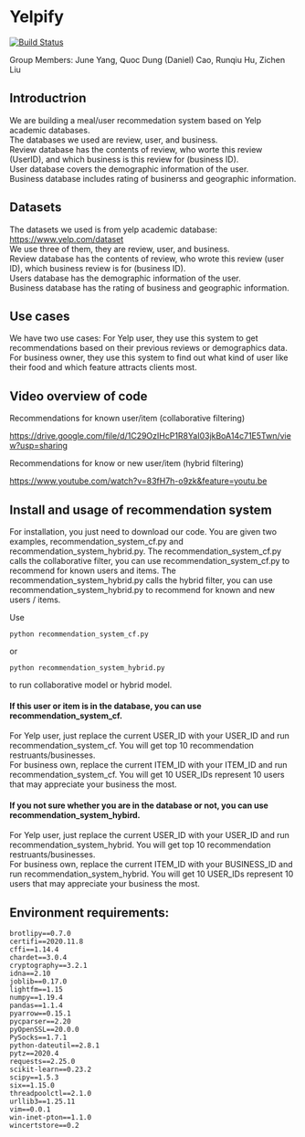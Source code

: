 # Yelpify
[![Build Status](https://travis-ci.com/RH5648/yelpify.svg?branch=main)](https://travis-ci.com/RH5648/yelpify)

Group Members: June Yang, Quoc Dung (Daniel) Cao, Runqiu Hu, Zichen Liu

## Introductrion
We are building a meal/user recommedation system based on Yelp academic databases.  
The databases we used are review, user, and business.  
Review database has the contents of review, who worte this review (UserID), and which business is this review for (business ID).  
User database covers the demographic information of the user.  
Business database includes rating of businerss and geographic information.  

## Datasets
The datasets we used is from yelp academic database:  
https://www.yelp.com/dataset   
We use three of them, they are review, user, and business.  
Review database has the contents of review, who wrote this review (user ID), which business review is for (business ID).  
Users database has the demographic information of the user.  
Business database has the rating of business and geographic information.  

## Use cases
We have two use cases:
For Yelp user, they use this system to get recommendations based on their previous reviews or demographics data.
For business owner, they use this system to find out what kind of user like their food and which feature attracts clients most. 

## Video overview of code
Recommendations for known user/item (collaborative filtering)

https://drive.google.com/file/d/1C29OzIHcP1R8YaI03jkBoA14c71E5Twn/view?usp=sharing

Recommendations for know or new user/item (hybrid filtering)

https://www.youtube.com/watch?v=83fH7h-o9zk&feature=youtu.be

## Install and usage of recommendation system
For installation, you just need to download our code. 
You are given two examples, recommendation_system_cf.py and recommendation_system_hybrid.py.
The recommendation_system_cf.py calls the collaborative filter, you can use recommendation_system_cf.py to recommend for known users and items. 
The recommendation_system_hybrid.py calls the hybrid filter, you can use recommendation_system_hybrid.py to recommend for known and new users / items.

Use 
```
python recommendation_system_cf.py 
```
or
```
python recommendation_system_hybrid.py 
```
to run collaborative model or hybrid model.
#### If this user or item is in the database, you can use recommendation_system_cf.   
For Yelp user, just replace the current USER_ID with your USER_ID and run recommendation_system_cf. You will get top 10 recommendation restruants/businesses.   
For business own, replace the current ITEM_ID with your ITEM_ID and run recommendation_system_cf. You will get 10 USER_IDs represent 10 users that may appreciate your business the most.   
#### If you not sure whether you are in the database or not, you can use recommendation_system_hybird.   
For Yelp user, just replace the current USER_ID with your USER_ID and run recommendation_system_hybrid. You will get top 10 recommendation restruants/businesses.   
For business own, replace the current ITEM_ID with your BUSINESS_ID and run recommendation_system_hybrid. You will get 10 USER_IDs represent 10 users that may appreciate your business the most.   

## Environment requirements:
```
brotlipy==0.7.0
certifi==2020.11.8
cffi==1.14.4
chardet==3.0.4
cryptography==3.2.1
idna==2.10
joblib==0.17.0
lightfm==1.15
numpy==1.19.4
pandas==1.1.4
pyarrow==0.15.1
pycparser==2.20
pyOpenSSL==20.0.0
PySocks==1.7.1
python-dateutil==2.8.1
pytz==2020.4
requests==2.25.0
scikit-learn==0.23.2
scipy==1.5.3
six==1.15.0
threadpoolctl==2.1.0
urllib3==1.25.11
vim==0.0.1
win-inet-pton==1.1.0
wincertstore==0.2
```
